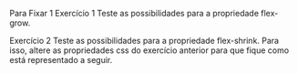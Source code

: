 Para Fixar 1
  Exercício 1
  Teste as possibilidades para a propriedade flex-grow.

  Exercício 2
  Teste as possibilidades para a propriedade flex-shrink. Para isso, altere as propriedades css do exercício anterior para que fique como está representado a seguir.